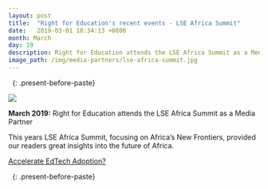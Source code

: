 ```yaml
---
layout: post
title:  "Right for Education's recent events - LSE Africa Summit"
date:   2019-03-01 10:34:13 +0800
month: March
day: 19
description: Right for Education attends the LSE Africa Summit as a Media Partner.
image_path: /img/media-partners/lse-africa-summit.jpg
---
```




&nbsp;
{: .present-before-paste}


<div class="img_wrap text-center pb-5">
	<img src="{{site.baseurl}}/img/media-partners/lse-africa-summit.jpg" class="img-fluid">
</div>
<div class="content_wrap">
	<p><strong class="font-weight-bold">March 2019:</strong> Right for Education attends the LSE Africa Summit as a Media Partner</p>
	<p>This years LSE Africa Summit, focusing on Africa’s New Frontiers, provided our readers great insights into the future of Africa.</p></div>

 
<div class="content_wrap">
	<p><a href="https://www.youtube.com/watch?v=pN2xg3KmkhQ">Accelerate EdTech Adoption?</a></p></div>

&nbsp;
{: .present-before-paste}
